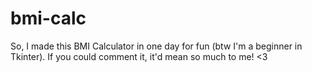 # bmi-calc
So, I made this BMI Calculator in one day for fun (btw I'm a beginner in Tkinter). If you could comment it, it'd mean so much to me! &lt;3

